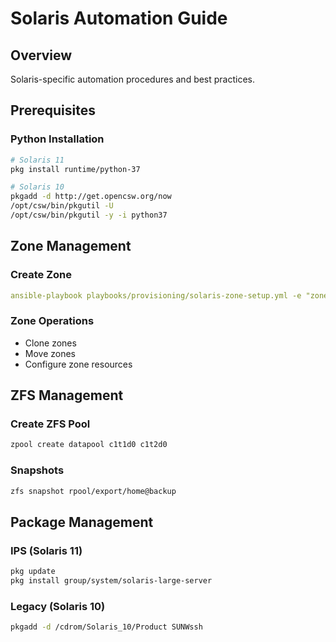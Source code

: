 # Solaris Automation Guide

## Overview

Solaris-specific automation procedures and best practices.

## Prerequisites

### Python Installation
```bash
# Solaris 11
pkg install runtime/python-37

# Solaris 10
pkgadd -d http://get.opencsw.org/now
/opt/csw/bin/pkgutil -U
/opt/csw/bin/pkgutil -y -i python37
```

## Zone Management

### Create Zone
```yaml
ansible-playbook playbooks/provisioning/solaris-zone-setup.yml -e "zone_name=testzone"
```

### Zone Operations
- Clone zones
- Move zones
- Configure zone resources

## ZFS Management

### Create ZFS Pool
```bash
zpool create datapool c1t1d0 c1t2d0
```

### Snapshots
```bash
zfs snapshot rpool/export/home@backup
```

## Package Management

### IPS (Solaris 11)
```bash
pkg update
pkg install group/system/solaris-large-server
```

### Legacy (Solaris 10)
```bash
pkgadd -d /cdrom/Solaris_10/Product SUNWssh
```
